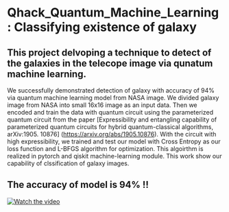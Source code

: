 # Qhack_Quantum_Machine_Learning : Classifying existence of galaxy

## This project delvoping a technique to detect of the galaxies in the telecope image via qunatum machine learning. 

We successfully demonstrated detection of galaxy with accuracy of 94% via quantum machine learning model from NASA image. We divided galaxy image from NASA into small 16x16 image as an input data. Then we encoded and train the data with quantum circuit using the parameterized quantum circuit from the paper [Expressibility and entangling capability of parameterized quantum circuits for hybrid quantum-classical algorithms, arXiv:1905. 10876] (https://arxiv.org/abs/1905.10876). With the circuit with high expressibility, we trained and test our model with Cross Entropy as our loss function and L-BFGS algorithm for optimization. This algoirthm is realized in pytorch and qiskit machine-learning module. This work show our capability of clssification of galaxy images. 

## The accuracy of model is 94% !!

[![Watch the video](https://img.youtube.com/vi/1wNSJAcfYjo/maxresdefault.jpg)](https://www.youtube.com/watch?v=SWmo46d4fkE)


